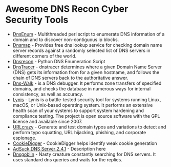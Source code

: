 # Awesome DNS Recon Cyber Security Tools 

- [DnsEnum](https://www.google.com/search?btnI=1&q=DnsEnum) - Multithreaded perl script to enumerate DNS information of a domain and to discover non-contiguous ip blocks.
- [Dnsmap](https://www.google.com/search?btnI=1&q=Dnsmap) - Provides free dns lookup service for checking domain name server records against a randomly selected list of DNS servers in different corners of the world.
- [Dnsrecon](https://www.google.com/search?btnI=1&q=Dnsrecon) - Python DNS Enumeration Script
- [DnsTracer](https://www.google.com/search?btnI=1&q=DnsTracer) - dnstracer determines where a given Domain Name Server (DNS) gets its information from for a given hostname, and follows the chain of DNS servers back to the authoritative answer.
- [Dns-Walk](https://tools.kali.org/information-gathering/dnswalk) -  is a DNS debugger. It performs zone transfers of specified domains, and checks the database in numerous ways for internal consistency, as well as accuracy.
- [Lynis](https://cisofy.com/lynis/) - Lynis is a battle-tested security tool for systems running Linux, macOS, or Unix-based operating system. It performs an extensive health scan of your systems to support system hardening and compliance testing. The project is open source software with the GPL license and available since 2007.
- [URLcrazy](https://www.morningstarsecurity.com/research/urlcrazy) - Generate and test domain typos and variations to detect and perform typo squatting, URL hijacking, phishing, and corporate espionage.
- [CookieDigger](https://cookiedigger.apponic.com/) - CookieDigger helps identify weak cookie generation
- [AdSuck DNS Server 2.4.1](https://www.google.com/search?btnI=1&q=1) - Description here
- [Dnsgoblin](http://nullsecurity.net/tools/scanner.html) -  Nasty creature constantly searching for DNS servers. It uses standard dns queries and waits for the replies.
